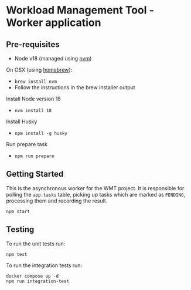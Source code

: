 # Workload Management Tool - Worker application

## Pre-requisites
- Node v18 (managed using [nvm](https://github.com/creationix/nvm))

On OSX (using [homebrew](https://brew.sh/)):

- `brew install nvm`
- Follow the instructions in the brew installer output

Install Node version 18
- `nvm install 18`

Install Husky
- `npm install -g husky`

Run prepare task
- `npm run prepare`

## Getting Started

This is the asynchronous worker for the WMT project. It is responsible for
polling the `app.tasks` table, picking up tasks which are marked as `PENDING`,
processing them and recording the result.

```shell
npm start
```

## Testing

To run the unit tests run:

```shell
npm test
```

To run the integration tests run:
```shell
docker compose up -d
npm run integration-test
```
